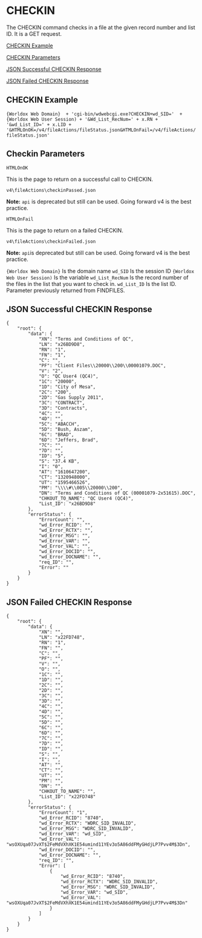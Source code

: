 # CHECKIN

The CHECKIN command checks in a file at the given record number and list ID. It is a GET request.

[CHECKIN Example](#checkin-example)

[CHECKIN Parameters](#checkin-parameters)

[JSON Successful CHECKIN Response](#json-successful-checkin-response)

[JSON Failed CHECKIN Response](#json-failed-checkin-response)

## CHECKIN Example
`{Worldox Web Domain}  + 'cgi-bin/wdwebcgi.exe?CHECKIN+wd_SID='  + {Worldox Web User Session) + '&Wd_List_RecNum=' + x.RN + '&wd_List_ID=' + x.LID + '&HTMLOnOK=/v4/fileActions/fileStatus.json&HTMLOnFail=/v4/fileActions/fileStatus.json'`

## Checkin Parameters

`HTMLOnOK`

This is the page to return on a successful call to CHECKIN.

`v4\fileActions\checkinPassed.json`

**Note:** `api` is deprecated but still can be used. Going forward v4 is the best practice.

`HTMLOnFail`

This is the page to return on a failed CHECKIN.

`v4\fileActions\checkinFailed.json`

**Note:** `api`is deprecated but still can be used. Going forward v4 is the best practice.

`{Worldox Web Domain}`
	Is the domain name
`wd_SID`
	Is the session ID
`{Worldox Web User Session)`
	Is the variable
`wd_List_RecNum`
Is the record number of the files in the list that you want to check in.
`wd_List_ID`
Is the list ID. Parameter previously returned from FINDFILES. 
 
## JSON Successful CHECKIN Response
```
{
    "root": {
        "data": {
            "XN": "Terms and Conditions of QC",
            "LN": "x26BD9D8",
            "RN": "1",
            "FN": "1",
            "C": "",
            "PF": "Client Files\\20000\\200\\00001079.DOC",
            "V": "2",
            "O": "QC User4 (QC4)",
            "1C": "20000",
            "1D": "City of Mesa",
            "2C": "200",
            "2D": "Gas Supply 2011",
            "3C": "CONTRACT",
            "3D": "Contracts",
            "4C": "",
            "4D": "",
            "5C": "ABACCH",
            "5D": "Bush, Aszam",
            "6C": "BRAD",
            "6D": "Jeffers, Brad",
            "7C": "",
            "7D": "",
            "ID": "5",
            "S": "37.4 KB",
            "I": "0",
            "AT": "1610647200",
            "CT": "1320948000",
            "UT": "1595466526",
            "PM": "\\\\#\\005\\20000\\200",
            "DN": "Terms and Conditions of QC (00001079-2x51615).DOC",
            "CHKOUT_TO_NAME": "QC User4 (QC4)",
            "List_ID": "x26BD9D8"
        },
        "errorStatus": {
            "ErrorCount": "",
            "wd_Error_RCID": "",
            "wd_Error_RCTX": "",
            "wd_Error_MSG": "",
            "wd_Error_VAR": "",
            "wd_Error_VAL": "",
            "wd_Error_DOCID": "",
            "wd_Error_DOCNAME": "",
            "req_ID": "",
            "Error": ""
        }
    }
}
```
## JSON Failed CHECKIN Response

```
{
    "root": {
        "data": {
            "XN": "",
            "LN": "x22FD748",
            "RN": "1",
            "FN": "",
            "C": "",
            "PF": "",
            "V": "",
            "O": "",
            "1C": "",
            "1D": "",
            "2C": "",
            "2D": "",
            "3C": "",
            "3D": "",
            "4C": "",
            "4D": "",
            "5C": "",
            "5D": "",
            "6C": "",
            "6D": "",
            "7C": "",
            "7D": "",
            "ID": "",
            "S": "",
            "I": "",
            "AT": "",
            "CT": "",
            "UT": "",
            "PM": "",
            "DN": "",
            "CHKOUT_TO_NAME": "",
            "List_ID": "x22FD748"
        },
        "errorStatus": {
            "ErrorCount": "1",
            "wd_Error_RCID": "8740",
            "wd_Error_RCTX": "WDRC_SID_INVALID",
            "wd_Error_MSG": "WDRC_SID_INVALID",
            "wd_Error_VAR": "wd_SID",
            "wd_Error_VAL": "wsOXUqa07JvXT$2FeMdVXhXK1E54umind11YEv3o5A86ddFMyGHdjLP7Pvv4M$3Dn",
            "wd_Error_DOCID": "",
            "wd_Error_DOCNAME": "",
            "req_ID": "",
            "Error": [
                {
                    "wd_Error_RCID": "8740",
                    "wd_Error_RCTX": "WDRC_SID_INVALID",
                    "wd_Error_MSG": "WDRC_SID_INVALID",
                    "wd_Error_VAR": "wd_SID",
                    "wd_Error_VAL": "wsOXUqa07JvXT$2FeMdVXhXK1E54umind11YEv3o5A86ddFMyGHdjLP7Pvv4M$3Dn"
                }
            ]
        }
    }
}
```
